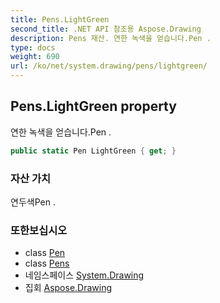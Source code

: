 ```yaml
---
title: Pens.LightGreen
second_title: .NET API 참조용 Aspose.Drawing
description: Pens 재산. 연한 녹색을 얻습니다.Pen .
type: docs
weight: 690
url: /ko/net/system.drawing/pens/lightgreen/
---
```

## Pens.LightGreen property

연한 녹색을 얻습니다.Pen .

```csharp
public static Pen LightGreen { get; }
```

### 자산 가치

연두색Pen .

### 또한보십시오

* class [Pen](../../pen/)
* class [Pens](../)
* 네임스페이스 [System.Drawing](../../pens/)
* 집회 [Aspose.Drawing](../../../)


